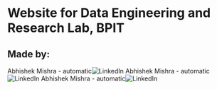 # Website for Data Engineering and Research Lab, BPIT

## Made by:
Abhishek Mishra - automatic![LinkedIn](https://www.linkedin.com/in/mishra5047/)
Abhishek Mishra - automatic![LinkedIn](https://www.linkedin.com/in/anmol2512s/)
Abhishek Mishra - automatic![LinkedIn](https://www.linkedin.com/in/kautuk-dwivedi/)